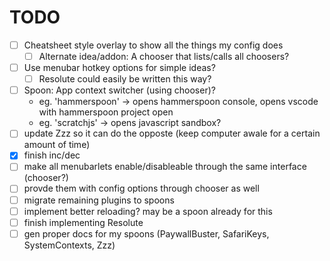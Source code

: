 # TODO

- [ ] Cheatsheet style overlay to show all the things my config does
    - [ ] Alternate idea/addon: A chooser that lists/calls all choosers?
- [ ] Use menubar hotkey options for simple ideas?
    - [ ] Resolute could easily be written this way?
- [ ] Spoon: App context switcher (using chooser)?
    - eg. 'hammerspoon' -> opens hammerspoon console, opens vscode with hammerspoon project open
    - eg. 'scratchjs' -> opens javascript sandbox?
- [ ] update Zzz so it can do the opposte (keep computer awale for a certain amount of time)
- [x] finish inc/dec
- [ ] make all menubarlets enable/disableable through the same interface (chooser?)
- [ ] provde them with config options through chooser as well
- [ ] migrate remaining plugins to spoons
- [ ] implement better reloading? may be a spoon already for this
- [ ] finish implementing Resolute
- [ ] gen proper docs for my spoons (PaywallBuster, SafariKeys, SystemContexts, Zzz)